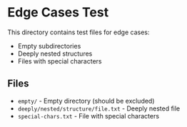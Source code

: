# Edge Cases Test

This directory contains test files for edge cases:

- Empty subdirectories
- Deeply nested structures
- Files with special characters

## Files

- `empty/` - Empty directory (should be excluded)
- `deeply/nested/structure/file.txt` - Deeply nested file
- `special-chars.txt` - File with special characters
